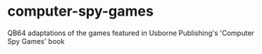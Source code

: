 # computer-spy-games
QB64 adaptations of the games featured in Usborne Publishing's 'Computer Spy Games' book
